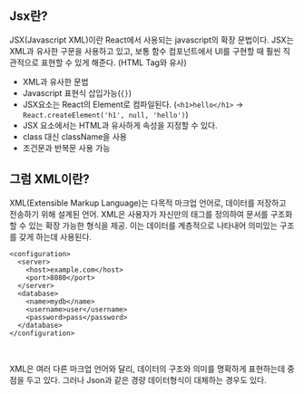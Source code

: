 ## Jsx란?

JSX(Javascript XML)이란 React에서 사용되는 javascript의 확장 문법이다. JSX는 XML과 유사한 구문을 사용하고 있고, 보통 함수 컴포넌트에서 UI를 구현할 때 훨씬 직관적으로 표현할 수 있게 해준다. (HTML Tag와 유사) <br />

- XML과 유사한 문법
- Javascript 표현식 삽입가능(`{}`)
- JSX요소는 React의 Element로 컴파일된다. (`<h1>hello</h1>` -> `React.createElement('h1', null, 'hello')`)
- JSX 요소에서는 HTML과 유사하게 속성을 지정할 수 있다.
- class 대신 className을 사용
- 조건문과 반복문 사용 가능

## 그럼 XML이란?

XML(Extensible Markup Language)는 다목적 마크업 언어로, 데이터를 저장하고 전송하기 위해 설계된 언어. XML은 사용자가 자신만의 태그를 정의하여 문서를 구조화할 수 있는 확장 가능한 형식을 제공. 이는 데이터를 계층적으로 나타내어 의미있는 구조를 갖게 하는데 사용된다. <br />

```
<configuration>
  <server>
    <host>example.com</host>
    <port>8080</port>
  </server>
  <database>
    <name>mydb</name>
    <username>user</username>
    <password>pass</password>
  </database>
</configuration>

```

<br />

XML은 여러 다른 마크업 언어와 달리, 데이터의 구조와 의미를 명확하게 표현하는데 중점을 두고 있다. 그러나 Json과 같은 경량 데이터형식이 대체하는 경우도 있다.
